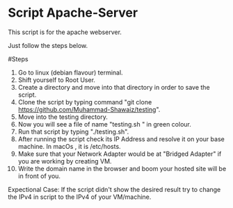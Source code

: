 # Script Apache-Server

This script is for the apache webserver.

Just follow the steps below.

#Steps

1. Go to linux (debian flavour) terminal.
2. Shift yourself to Root User.
3. Create a directory and move into that directory in order to save the script.
4. Clone the script by typing command "git clone https://github.com/Muhammad-Shawaiz/testing".
5. Move into the testing directory. 
6. Now you will see a file of name "testing.sh " in green colour.
7. Run that script by typing "./testing.sh".  
8. After running the script check its IP Address and resolve it on your base machine. In macOs , it is /etc/hosts.
9. Make sure that your Network Adapter would be at "Bridged Adapter" if you are working by creating VM.
10. Write the domain name in the browser and boom your hosted site will be in front of you.


Expectional Case: 
If the script didn't show the desired result try to change the IPv4 in script to the IPv4 of your VM/machine.
